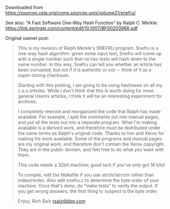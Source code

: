 Downloaded from https://sources.vsta.org/comp.sources.unix/volume21/snefru/

See also: "A Fast Software One-Way Hash Function" by Ralph C. Merkle: https://link.springer.com/content/pdf/10.1007/BF00203968.pdf

Original usenet post:

> This is my revision of Ralph Merkle's SNEFRU program.  Snefru is a one-way
> hash algorithm:  given some input text, Snefru will come up with a single
> number such that no two texts will hash down to the same number.  In this
> way, Snefru can tell you whether an article has been corrupted, but not if
> it is authentic or not -- think of it as a super-strong checksum.
> 
> Starting with this posting, I am going to be using hashnews on all my
> c.s.u articles.  While I don't think that this is worth doing for most
> general Usenix articles, I think it will be an interesting experiment for
> archives.
> 
> I completely rewrote and reorganized the code that Ralph has made
> available.  For example, I split the comments out into manual pages, and
> put all the tests out into a separate program.  What I'm making available
> is a derived work, and therefore must be distributed under the same terms
> as Ralph's original code.  Thanks to him and Xerox for making his work
> available.  Some of the programs and manual pages are my original work,
> and therefore don't contain the Xerox copyright.  They are in the public
> domain, and feel free to do what you want with them.
> 
> This code needs a 32bit machine; good luck if you've only got 16 bits!
> 
> To compile, edit the Makefile if you use strchr/strrchr rather than
> index/rindex.  Also edit snefru.c to determine the byte order of your
> machine.  Once that's done, do "make tests" to verify the output.  If you
> get wrong answers, the first thing to suspect is the byte order.
> 
> Enjoy,
> Rich $alz <rsalz@bbn.com>
